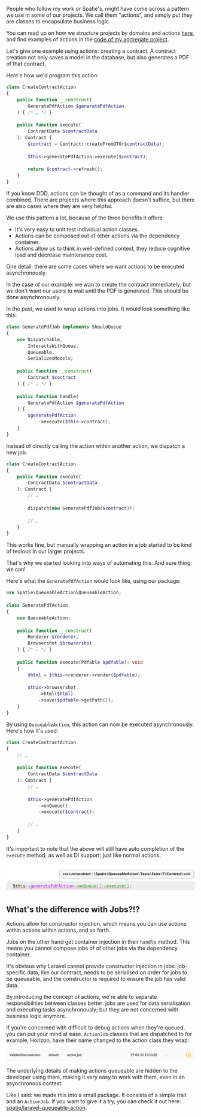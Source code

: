 People who follow my work or Spatie's, might have come across a pattern we use in some of our projects. 
We call them "actions", and simply put they are classes to encapsulate business logic.

You can read up on how we structure projects by domains and actions [here](*/blog/organise-by-domain), 
and find examples of actions in the [code of my aggregate project](*https://github.com/brendt/aggregate.stitcher.io/blob/master/app/Domain/Post/Actions/AddViewAction.php).

Let's give one example using actions: creating a contract.
A contract creation not only saves a model in the database, but also generates a PDF of that contract.

Here's how we'd program this action:

```php
class CreateContractAction
{
    public function __construct(
        GeneratePdfAction $generatePdfAction
    ) { /* … */ }
    
    public function execute(
        ContractData $contractData
    ): Contract {
        $contract = Contract::createFromDTO($contractData);
        
        $this->generatePdfAction->execute($contract);
        
        return $contract->refresh();
    }
}
```

If you know DDD, actions can be thought of as a command and its handler combined.
There are projects where this approach doesn't suffice, but there are also cases where they are very helpful.

We use this pattern a lot, because of the three benefits it offers:

- It's very easy to unit test individual action classes.
- Actions can be composed out of other actions via the dependency container.
- Actions allow us to think in well-defined context, they reduce cognitive load and decrease maintenance cost.

One detail: there are some cases where we want actions to be executed asynchronously. 

In the case of our example: we wan to create the contract immediately, 
but we don't want our users to wait until the PDF is generated. 
This should be done asynchronously.

In the past, we used to wrap actions into jobs. It would look something like this:

```php
class GeneratePdfJob implements ShouldQueue
{
    use Dispatchable, 
        InteractsWithQueue, 
        Queueable, 
        SerializesModels;

    public function __construct(
        Contract $contract 
    ) { /* … */ }
    
    public function handle(
        GeneratePdfAction $generatePdfAction
    ) {
        $generatePdfAction
            ->execute($this->contract);
    }
}
```

Instead of directly calling the action within another action, we dispatch a new job.

```php
class CreateContractAction
{
    public function execute(
        ContractData $contractData
    ): Contract {
        // …
        
        dispatch(new GeneratePdfJob($contract));
        
        // …
    }
}
```

This works fine, but manually wrapping an action in a job started to be kind of tedious in our larger projects.

That's why we started looking into ways of automating this. 
And sure thing: we can!

Here's what the `GeneratePdfAction` would look like, using our package:

```php
use Spatie\QueueableAction\QueueableAction;

class GeneratePdfAction
{
    use QueueableAction;

    public function __construct(
        Renderer $renderer,
        Browsershot $browsershot
    ) { /* … */ }
    
    public function execute(Pdfable $pdfable): void
    {
        $html = $this->renderer->render($pdfable);
        
        $this->browsershot
            ->html($html)
            ->save($pdfable->getPath());
    }
}
```

By using `QueueableAction`, this action can now be executed asynchronously.
Here's how it's used:

```php
class CreateContractAction
{
    // …
    
    public function execute(
        ContractData $contractData
    ): Contract {
        // …
        
        $this->generatePdfAction
            ->onQueue()
            ->execute($contract);
            
        // …
    }
}
```

It's important to note that the above will still have auto completion of the `execute` method, 
as well as DI support; just like normal actions:

![](/resources/img/blog/queueable/autocompletion.png)

## What's the difference with Jobs?!?

Actions allow for constructor injection, which means you can use actions within actions within actions, and so forth.

Jobs on the other hand get container injection in their `handle` method. 
This means you cannot compose jobs of of other jobs via the dependency container.

It's obvious why Laravel cannot provide constructor injection in jobs: 
job-specific data, like our contract, needs to be serialised on order for jobs to be queueable, 
and the constructor is required to ensure the job has valid data.

By introducing the concept of actions, we're able to separate responsibilities between classes better:
jobs are used for data serialisation and executing tasks asynchronously; 
but they are not concerned with business logic anymore.  

If you're concerned with difficult to debug actions when they're queued, 
you can put your mind at ease.
`ActionJob` classes that are dispatched to for example, Horizon, 
have their name changed to the action class they wrap:

![](/resources/img/blog/queueable/horizon.png)  

The underlying details of making actions queueable are hidden to the developer using them,
making it very easy to work with them, even in an asynchronous context.

Like I said: we made this into a small package. 
It consists of a simple trait and an `ActionJob`.
If you want to give it a try, you can check it out here: [spatie/laravel-queueable-action](*https://github.com/spatie/laravel-queueable-action).

